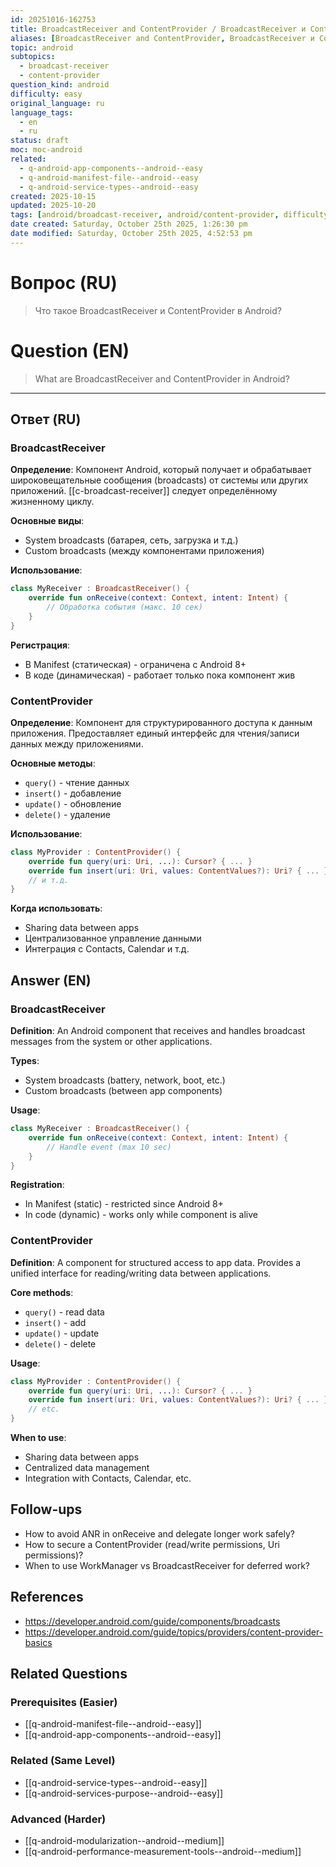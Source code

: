 ```yaml
---
id: 20251016-162753
title: BroadcastReceiver and ContentProvider / BroadcastReceiver и ContentProvider
aliases: [BroadcastReceiver and ContentProvider, BroadcastReceiver и ContentProvider]
topic: android
subtopics:
  - broadcast-receiver
  - content-provider
question_kind: android
difficulty: easy
original_language: ru
language_tags:
  - en
  - ru
status: draft
moc: moc-android
related:
  - q-android-app-components--android--easy
  - q-android-manifest-file--android--easy
  - q-android-service-types--android--easy
created: 2025-10-15
updated: 2025-10-20
tags: [android/broadcast-receiver, android/content-provider, difficulty/easy]
date created: Saturday, October 25th 2025, 1:26:30 pm
date modified: Saturday, October 25th 2025, 4:52:53 pm
---
```


# Вопрос (RU)
> Что такое BroadcastReceiver и ContentProvider в Android?

# Question (EN)
> What are BroadcastReceiver and ContentProvider in Android?

---

## Ответ (RU)

### BroadcastReceiver

**Определение**: Компонент Android, который получает и обрабатывает широковещательные сообщения (broadcasts) от системы или других приложений. [[c-broadcast-receiver]] следует определённому жизненному циклу.

**Основные виды**:
- System broadcasts (батарея, сеть, загрузка и т.д.)
- Custom broadcasts (между компонентами приложения)

**Использование**:
```kotlin
class MyReceiver : BroadcastReceiver() {
    override fun onReceive(context: Context, intent: Intent) {
        // Обработка события (макс. 10 сек)
    }
}
```

**Регистрация**:
- В Manifest (статическая) - ограничена с Android 8+
- В коде (динамическая) - работает только пока компонент жив

### ContentProvider

**Определение**: Компонент для структурированного доступа к данным приложения. Предоставляет единый интерфейс для чтения/записи данных между приложениями.

**Основные методы**:
- `query()` - чтение данных
- `insert()` - добавление
- `update()` - обновление
- `delete()` - удаление

**Использование**:
```kotlin
class MyProvider : ContentProvider() {
    override fun query(uri: Uri, ...): Cursor? { ... }
    override fun insert(uri: Uri, values: ContentValues?): Uri? { ... }
    // и т.д.
}
```

**Когда использовать**:
- Sharing data between apps
- Централизованное управление данными
- Интеграция с Contacts, Calendar и т.д.

## Answer (EN)

### BroadcastReceiver

**Definition**: An Android component that receives and handles broadcast messages from the system or other applications.

**Types**:
- System broadcasts (battery, network, boot, etc.)
- Custom broadcasts (between app components)

**Usage**:
```kotlin
class MyReceiver : BroadcastReceiver() {
    override fun onReceive(context: Context, intent: Intent) {
        // Handle event (max 10 sec)
    }
}
```

**Registration**:
- In Manifest (static) - restricted since Android 8+
- In code (dynamic) - works only while component is alive

### ContentProvider

**Definition**: A component for structured access to app data. Provides a unified interface for reading/writing data between applications.

**Core methods**:
- `query()` - read data
- `insert()` - add
- `update()` - update
- `delete()` - delete

**Usage**:
```kotlin
class MyProvider : ContentProvider() {
    override fun query(uri: Uri, ...): Cursor? { ... }
    override fun insert(uri: Uri, values: ContentValues?): Uri? { ... }
    // etc.
}
```

**When to use**:
- Sharing data between apps
- Centralized data management
- Integration with Contacts, Calendar, etc.

## Follow-ups

- How to avoid ANR in onReceive and delegate longer work safely?
- How to secure a ContentProvider (read/write permissions, Uri permissions)?
- When to use WorkManager vs BroadcastReceiver for deferred work?

## References

- https://developer.android.com/guide/components/broadcasts
- https://developer.android.com/guide/topics/providers/content-provider-basics

## Related Questions

### Prerequisites (Easier)
- [[q-android-manifest-file--android--easy]]
- [[q-android-app-components--android--easy]]

### Related (Same Level)
- [[q-android-service-types--android--easy]]
- [[q-android-services-purpose--android--easy]]

### Advanced (Harder)
- [[q-android-modularization--android--medium]]
- [[q-android-performance-measurement-tools--android--medium]]
